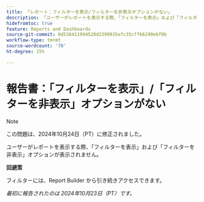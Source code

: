 ```yaml
---
title: 「レポート：フィルターを表示/フィルターを非表示オプションがない」
description: 「ユーザーがレポートを表示する際、「フィルターを表示」および「フィルターを非表示」オプションが表示されません。」
hidefromtoc: true
feature: Reports and Dashboards
source-git-commit: 0d536411994520d2399935efc35cff66290ebf9b
workflow-type: tm+mt
source-wordcount: '70'
ht-degree: 15%

---
```



# 報告書：「フィルターを表示」/「フィルターを非表示」オプションがない

>[!NOTE]
>
>この問題は、2024年10月24日（PT）に修正されました。

ユーザーがレポートを表示する際、「フィルターを表示」および「フィルターを非表示」オプションが表示されません。

**回避策**

フィルターには、Report Builder から引き続きアクセスできます。

_最初に報告されたのは 2024年10月23日（PT）です。_
